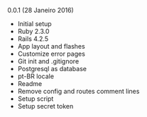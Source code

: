 0.0.1 (28 Janeiro 2016)

* Initial setup
* Ruby 2.3.0
* Rails 4.2.5
* App layout and flashes
* Customize error pages
* Git init and .gitignore
* Postgresql as database
* pt-BR locale
* Readme
* Remove config and routes comment lines
* Setup script
* Setup secret token
